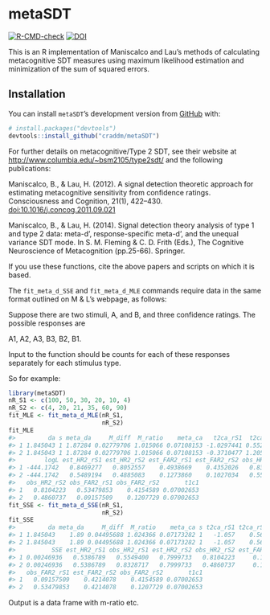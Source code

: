 
<!-- README.md is generated from README.Rmd. Please edit that file -->

# metaSDT

<!-- badges: start -->

[![R-CMD-check](https://github.com/craddm/metaSDT/workflows/R-CMD-check/badge.svg)](https://github.com/craddm/metaSDT/actions)
[![DOI](https://zenodo.org/badge/99712128.svg)](https://zenodo.org/badge/latestdoi/99712128)
<!-- badges: end -->

This is an R implementation of Maniscalco and Lau’s methods of
calculating metacognitive SDT measures using maximum likelihood
estimation and minimization of the sum of squared errors.

## Installation

You can install `metaSDT`’s development version from
[GitHub](https://github.com/) with:

``` r
# install.packages("devtools")
devtools::install_github("craddm/metaSDT")
```

For further details on metacognitive/Type 2 SDT, see their website at
<http://www.columbia.edu/~bsm2105/type2sdt/> and the following
publications:

Maniscalco, B., & Lau, H. (2012). A signal detection theoretic approach
for estimating metacognitive sensitivity from confidence ratings.
Consciousness and Cognition, 21(1), 422–430.
<doi:10.1016/j.concog.2011.09.021>

Maniscalco, B., & Lau, H. (2014). Signal detection theory analysis of
type 1 and type 2 data: meta-d’, response-specific meta-d’, and the
unequal variance SDT mode. In S. M. Fleming & C. D. Frith (Eds.), The
Cognitive Neuroscience of Metacognition (pp.25-66). Springer.

If you use these functions, cite the above papers and scripts on which
it is based.

The `fit_meta_d_SSE` and `fit_meta_d_MLE` commands require data in the
same format outlined on M & L’s webpage, as follows:

Suppose there are two stimuli, A, and B, and three confidence ratings.
The possible responses are

A1, A2, A3, B3, B2, B1.

Input to the function should be counts for each of these responses
separately for each stimulus type.

So for example:

``` r
library(metaSDT)
nR_S1 <- c(100, 50, 30, 20, 10, 4)
nR_S2 <- c(4, 20, 21, 35, 60, 90)
fit_MLE <- fit_meta_d_MLE(nR_S1,
                          nR_S2)
fit_MLE
#>         da s meta_da     M_diff  M_ratio    meta_ca   t2ca_rS1  t2ca_rS2
#> 1 1.845043 1 1.87284 0.02779706 1.015066 0.07108153 -1.0297441 0.5524547
#> 2 1.845043 1 1.87284 0.02779706 1.015066 0.07108153 -0.3710477 1.2052824
#>        logL est_HR2_rS1 est_HR2_rS2 est_FAR2_rS1 est_FAR2_rS2 obs_HR2_rS1
#> 1 -444.1742   0.8469277   0.8052557    0.4938669    0.4352026   0.8328717
#> 2 -444.1742   0.5489194   0.4885083    0.1273860    0.1027034   0.5549400
#>   obs_HR2_rS2 obs_FAR2_rS1 obs_FAR2_rS2       t1c1
#> 1   0.8104223   0.53479853    0.4154589 0.07002653
#> 2   0.4860737   0.09157509    0.1207729 0.07002653
fit_SSE <- fit_meta_d_SSE(nR_S1,
                          nR_S2)
fit_SSE
#>         da meta_da     M_diff  M_ratio    meta_ca s t2ca_rS1 t2ca_rS2
#> 1 1.845043    1.89 0.04495688 1.024366 0.07173282 1   -1.057    0.568
#> 2 1.845043    1.89 0.04495688 1.024366 0.07173282 1   -1.057    0.568
#>          SSE est_HR2_rS1 obs_HR2_rS1 est_HR2_rS2 obs_HR2_rS2 est_FAR2_rS1
#> 1 0.00246936   0.5386789   0.5549400   0.7999733   0.8104223     0.118341
#> 2 0.00246936   0.5386789   0.8328717   0.7999733   0.4860737     0.118341
#>   obs_FAR2_rS1 est_FAR2_rS2 obs_FAR2_rS2       t1c1
#> 1   0.09157509    0.4214078    0.4154589 0.07002653
#> 2   0.53479853    0.4214078    0.1207729 0.07002653
```

Output is a data frame with m-ratio etc.
